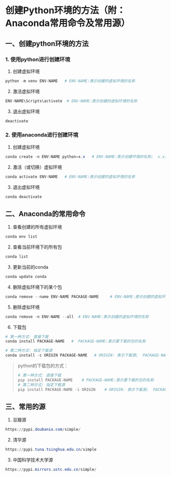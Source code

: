 # 创建Python环境的方法（附：Anaconda常用命令及常用源）

## 一、创建python环境的方法

### 1. 使用python进行创建环境

1. 创建虚拟环境

```powershell
python -m venv ENV-NAME   # ENV-NAME:表示创建的虚拟环境的名称
```

2. 激活虚拟环境

```python
ENV-NAME\Scripts\activate  # ENV-NAME:表示创建的虚拟环境的名称
```

3. 退出虚拟环境

```powershell
deactivate
```

### 2. 使用anaconda进行创建环境

1. 创建虚拟环境

```powershell
conda create -n ENV-NAME python=x.x   # ENV-NAME:表示创建环境的名称;  x.x:表示创建虚拟环境的python版本
```

2. 激活（或切换）虚拟环境

```powershell
conda activate ENV-NAME   # ENV-NAME:表示创建的虚拟环境的名称
```

3. 退出虚拟环境

```powershell
conda deactivate
```

## 二、Anaconda的常用命令

1. 查看创建的所有虚拟环境

```powershell
conda env list
```

2. 查看当前环境下的所有包

```powershell
conda list
```

3. 更新当前的conda

```powershell
conda update conda
```

4. 删除虚拟环境下的某个包

```powershell
conda remove --name ENV-NAME PACKAGE-NAME     # ENV-NAME:表示创建的虚拟环境的名称; PACKAGE-NAME:表示要删除包的名称
```

5. 删除虚拟环境

```powershell
conda remove -n ENV-NAME --all  # ENV-NAME:表示创建的虚拟环境的名称
```

6. 下载包

```powershell
# 第一种方式: 直接下载
conda install PACKAGE-NAME   #  PACKAGE-NAME:表示要下载的包的名称

# 第二种方式: 指定下载源
conda install -c ORIGIN PACKAGE-NAME   # ORIGIN: 表示下载源;  PACKAGE-NAME:表示要下载的包的名称
```

> python的下载包的方式：
>
> ```powershell
> # 第一种方式: 直接下载
> pip install PACKAGE-NAME    # PACKAGE-NAME:表示要下载的包的名称
> # 第二种方式: 指定下载源
> pip install PACKAGE-NAME -i ORIGIN    # ORIGIN: 表示下载源;  PACKAGE-NAME:表示要下载的包的名称
> ```

## 三、常用的源

1. 豆瓣源

```powershell
https://pypi.doubanio.com/simple/       
```

2.  清华源 

```powershell
https://pypi.tuna.tsinghua.edu.cn/simple
```

3. 中国科学技术大学源 

```powershell
https://pypi.mirrors.ustc.edu.cn/simple/
```